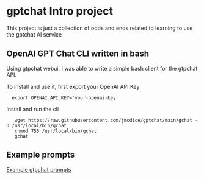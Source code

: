 # gptchat Intro project

This project is just a collection of odds and ends related to learning to use the gptchat AI service

## OpenAI GPT Chat CLI written in bash

Using gtpchat webui, I was able to write a simple bash client for the gtpchat API. 

To install and use it, first export your OpenAI API Key
```console
  export OPENAI_API_KEY='your-openai-key'
```

Install and run the cli
```console
   wget https://raw.githubusercontent.com/jmcdice/gptchat/main/gchat -O /usr/local/bin/gchat
   chmod 755 /usr/local/bin/gchat
   gchat
```

## Example prompts 

[Example gtpchat prompts](prompt_examples.md)
